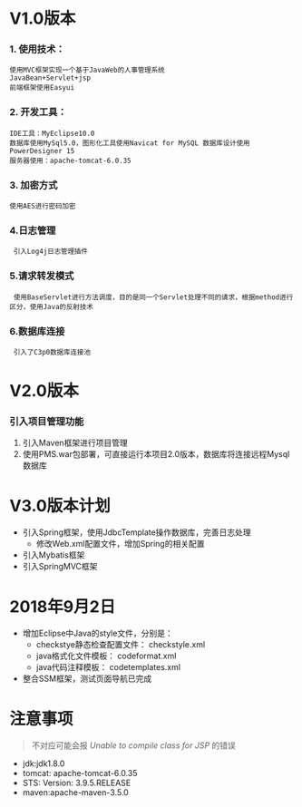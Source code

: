 # V1.0版本
### 1. 使用技术：
  	使用MVC框架实现一个基于JavaWeb的人事管理系统
	JavaBean+Servlet+jsp
	前端框架使用Easyui
### 2. 开发工具：
	IDE工具：MyEclipse10.0
	数据库使用MySql5.0，图形化工具使用Navicat for MySQL 数据库设计使用PowerDesigner 15
	服务器使用：apache-tomcat-6.0.35 	
### 3. 加密方式
	使用AES进行密码加密
### 4.日志管理
	 引入Log4j日志管理插件	
### 5.请求转发模式
	 使用BaseServlet进行方法调度，目的是同一个Servlet处理不同的请求，根据method进行区分，使用Java的反射技术
### 6.数据库连接
	 引入了C3p0数据库连接池

# V2.0版本
### 引入项目管理功能
 1. 引入Maven框架进行项目管理
 2. 使用PMS.war包部署，可直接运行本项目2.0版本，数据库将连接远程Mysql数据库



# V3.0版本计划

 - 引入Spring框架，使用JdbcTemplate操作数据库，完善日志处理
   - 修改Web.xml配置文件，增加Spring的相关配置
 - 引入Mybatis框架
 - 引入SpringMVC框架



# 2018年9月2日

- 增加Eclipse中Java的style文件，分别是：
  - checkstye静态检查配置文件： checkstyle.xml
  - java格式化文件模板： codeformat.xml
  - java代码注释模板： codetemplates.xml
- 整合SSM框架，测试页面导航已完成



# 注意事项
> 不对应可能会报 *Unable to compile class for JSP* 的错误

- jdk:jdk1.8.0
- tomcat: apache-tomcat-6.0.35
- STS: Version: 3.9.5.RELEASE
- maven:apache-maven-3.5.0

